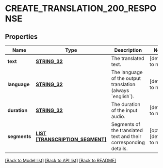 # CREATE_TRANSLATION_200_RESPONSE

## Properties
Name | Type | Description | Notes
------------ | ------------- | ------------- | -------------
**text** | [**STRING_32**](STRING_32.md) | The translated text. | [default to null]
**language** | [**STRING_32**](STRING_32.md) | The language of the output translation (always &#x60;english&#x60;). | [default to null]
**duration** | [**STRING_32**](STRING_32.md) | The duration of the input audio. | [default to null]
**segments** | [**LIST [TRANSCRIPTION_SEGMENT]**](TranscriptionSegment.md) | Segments of the translated text and their corresponding details. | [optional] [default to null]

[[Back to Model list]](../README.md#documentation-for-models) [[Back to API list]](../README.md#documentation-for-api-endpoints) [[Back to README]](../README.md)


